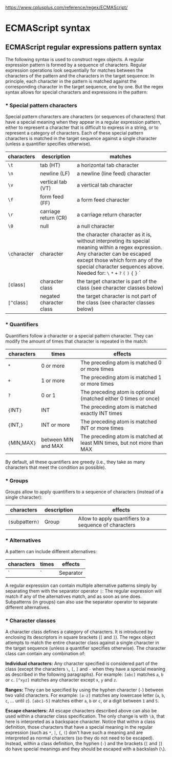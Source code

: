 https://www.cplusplus.com/reference/regex/ECMAScript/

# ECMAScript syntax

## ECMAScript regular expressions pattern syntax
The following syntax is used to construct regex objects.
A regular expression pattern is formed by a sequence of characters.
Regular expression operations look sequentially for matches between the characters of the pattern and the characters in the target sequence: In principle, each character in the pattern is matched against the corresponding character in the target sequence, one by one. But the regex syntax allows for special characters and expressions in the pattern:

### * Special pattern characters
Special pattern characters are characters (or sequences of characters) that have a special meaning when they appear in a regular expression pattern, either to represent a character that is difficult to express in a string, or to represent a category of characters. Each of these special pattern characters is matched in the target sequence against a single character (unless a quantifier specifies otherwise).

| characters    | description             | matches |
| ------------- | ----------------------- | ------- |
| `\t`          | tab (HT)                | a horizontal tab character |
| `\n`          | newline (LF)            | a newline (line feed) character |
| `\v`          | vertical tab (VT)       | a vertical tab character |
| `\f`          | form feed (FF)          | a form feed character |
| `\r`          | carriage return (CR)    | a carriage return character |
| `\0`          | null                    | a null character |
| `\`character  | character               | the character character as it is, without interpreting its special meaning within a regex expression. Any character can be escaped except those which form any of the special character sequences above. Needed for: `\` `*` `+` `?` `(` `)` `{` `}` `|` |
| `[`class`]`   | character class         | the target character is part of the class (see character classes below) |
| `[^`class`]`  | negated character class | the target character is not part of the class (see character classes below) |

### * Quantifiers
Quantifiers follow a character or a special pattern character. They can modify the amount of times that character is repeated in the match:

| characters    | times               | effects |
| ------------- | ------------------- | ------- |
| `*`           | 0 or more           | The preceding atom is matched 0 or more times |
| `+`           | 1 or more           | The preceding atom is matched 1 or more times |
| `?`           | 0 or 1              | The preceding atom is optional (matched either 0 times or once) |
| `{`INT`}`     | INT                 | The preceding atom is matched exactly INT times |
| `{`INT,`}`    | INT or more         | The preceding atom is matched INT or more times |
| `{`MIN,MAX`}` | between MIN and MAX | The preceding atom is matched at least MIN times, but not more than MAX |

By default, all these quantifiers are greedy (i.e., they take as many characters that meet the condition as possible).

### * Groups
Groups allow to apply quantifiers to a sequence of characters (instead of a single character):

| characters        | description   | effects |
| ----------------- | ------------- | ------- |
| `(`subpattern`)`  | Group         | Allow to apply quantifiers to a sequence of characters |


### * Alternatives
A pattern can include different alternatives:

| characters    | times         | effects |
| ------------- | ------------- | ------- |
| `|`           | Separator     | Separates two alternative patterns or subpatterns |

A regular expression can contain multiple alternative patterns simply by separating them with the separator operator `|`: The regular expression will match if any of the alternatives match, and as soon as one does.
Subpatterns (in groups) can also use the separator operator to separate different alternatives.

### * Character classes
A character class defines a category of characters. It is introduced by enclosing its descriptors in square brackets (`[` and `]`).
The regex object attempts to match the entire character class against a single character in the target sequence (unless a quantifier specifies otherwise).
The character class can contain any combination of:

**Individual characters:** Any character specified is considered part of the class (except the characters `\`, `[`, `]` and `-` when they have a special meaning as described in the following paragraphs).
For example:
`[abc]` matches `a`, `b` or `c`.
`[^xyz]` matches any character except `x`, `y` and `z`.

**Ranges:** They can be specified by using the hyphen character (`-`) between two valid characters.
For example:
`[a-z]` matches any lowercase letter (`a`, `b`, `c`, ... until `z`).
`[abc1-5]` matches either `a`, `b` or `c`, or a digit between `1` and `5`.

**Escape characters:** All escape characters described above can also be used within a character class specification. The only change is with `\b`, that here is interpreted as a backspace character.
Notice that within a class definition, those characters that have a special meaning in the regular expression (such as `*`, `|`, `{`, `(`) don't have such a meaning and are interpreted as normal characters (so they do not need to be escaped). Instead, within a class definition, the hyphen (`-`) and the brackets (`[` and `]`) do have special meanings and they should be escaped with a backslash (`\`).
